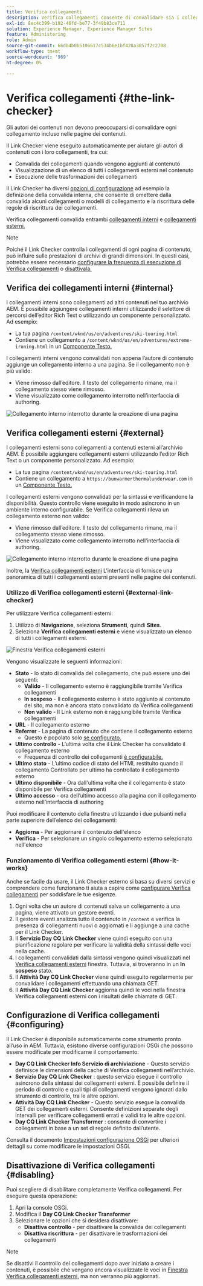 ```yaml
---
title: Verifica collegamenti
description: Verifica collegamenti consente di convalidare sia i collegamenti interni che quelli esterni e di riscriverli.
exl-id: 8ec4c399-b192-46fd-be77-3f49b83ce711
solution: Experience Manager, Experience Manager Sites
feature: Administering
role: Admin
source-git-commit: 66db4b0b5106617c534b6e1bf428a3057f2c2708
workflow-type: tm+mt
source-wordcount: '969'
ht-degree: 0%

---
```


# Verifica collegamenti {#the-link-checker}

Gli autori dei contenuti non devono preoccuparsi di convalidare ogni collegamento incluso nelle pagine dei contenuti.

Il Link Checker viene eseguito automaticamente per aiutare gli autori di contenuti con i loro collegamenti, tra cui:

* Convalida dei collegamenti quando vengono aggiunti al contenuto
* Visualizzazione di un elenco di tutti i collegamenti esterni nel contenuto
* Esecuzione delle trasformazioni dei collegamenti

Il Link Checker ha diversi [opzioni di configurazione](#configuring) ad esempio la definizione della convalida interna, che consente di omettere dalla convalida alcuni collegamenti o modelli di collegamento e la riscrittura delle regole di riscrittura dei collegamenti.

Verifica collegamenti convalida entrambi [collegamenti interni](#internal) e [collegamenti esterni.](#external)

>[!NOTE]
>
>Poiché il Link Checker controlla i collegamenti di ogni pagina di contenuto, può influire sulle prestazioni di archivi di grandi dimensioni. In questi casi, potrebbe essere necessario [configurare la frequenza di esecuzione di Verifica collegamenti](#configuring) o [disattivala.](#disabling)

## Verifica dei collegamenti interni {#internal}

I collegamenti interni sono collegamenti ad altri contenuti nel tuo archivio AEM. È possibile aggiungere collegamenti interni utilizzando il selettore di percorsi dell’editor Rich Text o utilizzando un componente personalizzato. Ad esempio:

* La tua pagina `/content/wknd/us/en/adventures/ski-touring.html`
* Contiene un collegamento a `/content/wknd/us/en/adventures/extreme-ironing.html` in un [Componente Testo.](https://experienceleague.adobe.com/docs/experience-manager-core-components/using/components/text.html)

I collegamenti interni vengono convalidati non appena l’autore di contenuto aggiunge un collegamento interno a una pagina. Se il collegamento non è più valido:

* Viene rimosso dall’editore. Il testo del collegamento rimane, ma il collegamento stesso viene rimosso.
* Viene visualizzato come collegamento interrotto nell’interfaccia di authoring.

![Collegamento interno interrotto durante la creazione di una pagina](assets/link-checker-invalid-link-internal.png)

## Verifica collegamenti esterni {#external}

I collegamenti esterni sono collegamenti a contenuti esterni all’archivio AEM. È possibile aggiungere collegamenti esterni utilizzando l’editor Rich Text o un componente personalizzato. Ad esempio:

* La tua pagina `/content/wknd/us/en/adventures/ski-touring.html`
* Contiene un collegamento a `https://bunwarmerthermalunderwear.com` in un [Componente Testo.](https://experienceleague.adobe.com/docs/experience-manager-core-components/using/components/text.html)

I collegamenti esterni vengono convalidati per la sintassi e verificandone la disponibilità. Questo controllo viene eseguito in modo asincrono in un ambiente interno configurabile. Se Verifica collegamenti rileva un collegamento esterno non valido:

* Viene rimosso dall’editore. Il testo del collegamento rimane, ma il collegamento stesso viene rimosso.
* Viene visualizzato come collegamento interrotto nell’interfaccia di authoring.

![Collegamento interno interrotto durante la creazione di una pagina](assets/link-checker-invalid-link-external.png)

Inoltre, la [Verifica collegamenti esterni](#external-link-checker) L&#39;interfaccia di fornisce una panoramica di tutti i collegamenti esterni presenti nelle pagine dei contenuti.

### Utilizzo di Verifica collegamenti esterni {#external-link-checker}

Per utilizzare Verifica collegamenti esterni:

1. Utilizzo di **Navigazione**, seleziona **Strumenti**, quindi **Sites**.
1. Seleziona **Verifica collegamenti esterni** e viene visualizzato un elenco di tutti i collegamenti esterni.

![Finestra Verifica collegamenti esterni](assets/external-link-checker.png)

Vengono visualizzate le seguenti informazioni:

* **Stato** - lo stato di convalida del collegamento, che può essere uno dei seguenti:
   * **Valido** - Il collegamento esterno è raggiungibile tramite Verifica collegamenti
   * **In sospeso** - Il collegamento esterno è stato aggiunto al contenuto del sito, ma non è ancora stato convalidato da Verifica collegamenti
   * **Non valido** - Il Link esterno non è raggiungibile tramite Verifica collegamenti
* **URL** - Il collegamento esterno
* **Referrer** - La pagina di contenuto che contiene il collegamento esterno
   * Questo è popolato solo [se configurato.](#configuring)
* **Ultimo controllo** - L’ultima volta che il Link Checker ha convalidato il collegamento esterno
   * Frequenza di controllo dei collegamenti [è configurabile.](#configuring)
* **Ultimo stato** - L’ultimo codice di stato del HTML restituito quando il collegamento Controllato per ultimo ha controllato il collegamento esterno
* **Ultimo disponibile** - Ora dall&#39;ultima volta che il collegamento è stato disponibile per Verifica collegamenti
* **Ultimo accesso** - ora dell’ultimo accesso alla pagina con il collegamento esterno nell’interfaccia di authoring

Puoi modificare il contenuto della finestra utilizzando i due pulsanti nella parte superiore dell’elenco dei collegamenti:

* **Aggiorna** - Per aggiornare il contenuto dell&#39;elenco
* **Verifica** - Per selezionare un singolo collegamento esterno selezionato nell&#39;elenco

### Funzionamento di Verifica collegamenti esterni {#how-it-works}

Anche se facile da usare, il Link Checker esterno si basa su diversi servizi e comprendere come funzionano ti aiuta a capire come [configurare Verifica collegamenti](#configuring) per soddisfare le tue esigenze.

1. Ogni volta che un autore di contenuti salva un collegamento a una pagina, viene attivato un gestore eventi.
1. Il gestore eventi analizza tutto il contenuto in `/content` e verifica la presenza di collegamenti nuovi o aggiornati e li aggiunge a una cache per il Link Checker.
1. Il **Servizio Day CQ Link Checker** viene quindi eseguito con una pianificazione regolare per verificare la validità della sintassi delle voci nella cache.
1. I collegamenti convalidati dalla sintassi vengono quindi visualizzati nel [Verifica collegamenti esterni](#external-link-checker) finestra. Tuttavia, si troveranno in un **In sospeso** stato.
1. Il **Attività Day CQ Link Checker** viene quindi eseguito regolarmente per convalidare i collegamenti effettuando una chiamata GET.
1. Il **Attività Day CQ Link Checker** aggiorna quindi le voci nella finestra Verifica collegamenti esterni con i risultati delle chiamate di GET.

## Configurazione di Verifica collegamenti {#configuring}

Il Link Checker è disponibile automaticamente come strumento pronto all’uso in AEM. Tuttavia, esistono diverse configurazioni OSGi che possono essere modificate per modificarne il comportamento:

* **Day CQ Link Checker Info Servizio di archiviazione** - Questo servizio definisce le dimensioni della cache di Verifica collegamenti nell’archivio.
* **Servizio Day CQ Link Checker** : questo servizio esegue il controllo asincrono della sintassi dei collegamenti esterni. È possibile definire il periodo di controllo e quali tipi di collegamenti vengono ignorati dallo strumento di controllo, tra le altre opzioni.
* **Attività Day CQ Link Checker** - Questo servizio esegue la convalida GET dei collegamenti esterni. Consente definizioni separate degli intervalli per verificare collegamenti errati e validi tra le altre opzioni.
* **Day CQ Link Checker Transformer** : consente di convertire i collegamenti in base a un set di regole definito dall’utente.

Consulta il documento [Impostazioni configurazione OSGi](/help/sites-deploying/osgi-configuration-settings.md) per ulteriori dettagli su come modificare le impostazioni OSGi.

## Disattivazione di Verifica collegamenti {#disabling}

Puoi scegliere di disabilitare completamente Verifica collegamenti. Per eseguire questa operazione:

1. Apri la console OSGi.
1. Modifica il **Day CQ Link Checker Transformer**
1. Selezionare le opzioni che si desidera disattivare:
   * **Disattiva controllo** - per disattivare la convalida dei collegamenti
   * **Disattiva riscrittura** - per disattivare le trasformazioni dei collegamenti

>[!NOTE]
>
>Se disattivi il controllo dei collegamenti dopo aver iniziato a creare i contenuti, è possibile che vengano ancora visualizzate le voci in [Finestra Verifica collegamenti esterni](#external-link-checker), ma non verranno più aggiornati.
